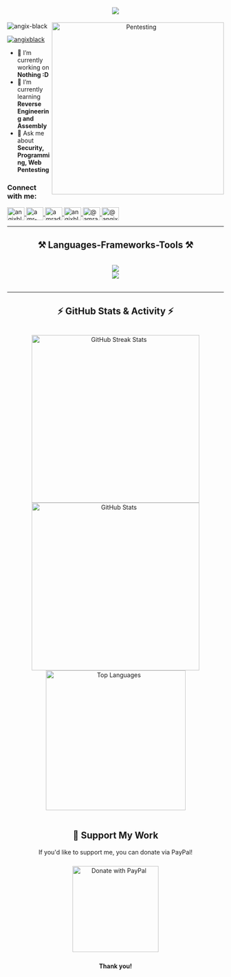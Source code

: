 <h1 align="center">
<img src="https://readme-typing-svg.herokuapp.com/?font=Righteous&size=35&center=true&vCenter=true&width=600&height=70&duration=4000&color=00FF00&lines=👋+Welcome+I'm+Angix+Black;💻+Cyber+Security+Engineer;🛠️+Software+Developer;🌍+From+Egypt" />

</h1>

<div align="center">
  <img align="right" alt="Pentesting" width="400" src="https://media1.giphy.com/media/v1.Y2lkPTc5MGI3NjExb2R5bWNkM2p3c2RpeHl6Z2hxeWJpN3hhcG16emJkamYxZnI2bmIybCZlcD12MV9pbnRlcm5hbF9naWZfYnlfaWQmY3Q9Zw/KmHueA88mFABT9GkkR/giphy.webp" >
</div>

<p align="left">
  <img src="https://komarev.com/ghpvc/?username=angix-black&label=Profile%20views&color=0e75b6&style=flat" alt="angix-black" />
</p>



<p align="left">
  <a href="https://twitter.com/angixblack" target="blank">
    <img src="https://img.shields.io/twitter/follow/angixblack?logo=twitter&style=for-the-badge" alt="angixblack" />
  </a>
</p>

- 🔭 I’m currently working on **Nothing :D**
- 🌱 I’m currently learning **Reverse Engineering and Assembly**
- 💬 Ask me about **Security, Programming, Web Pentesting**
<h3 align="left">Connect with me:</h3>
<p align="left">
  <a href="https://twitter.com/angixblack" target="blank">
    <img align="center" src="https://raw.githubusercontent.com/rahuldkjain/github-profile-readme-generator/master/src/images/icons/Social/twitter.svg" alt="angixblack" height="30" width="40" />
  </a>
  <a href="https://www.linkedin.com/in/angixblack" target="blank">
    <img align="center" src="https://raw.githubusercontent.com/rahuldkjain/github-profile-readme-generator/master/src/images/icons/Social/linked-in-alt.svg" alt="amr-offsec" height="30" width="40" />
  </a>
  <a href="https://fb.com/angixblack" target="blank">
    <img align="center" src="https://raw.githubusercontent.com/rahuldkjain/github-profile-readme-generator/master/src/images/icons/Social/facebook.svg" alt="amradrian1" height="30" width="40" />
  </a>
  <a href="https://instagram.com/angixblack" target="blank">
    <img align="center" src="https://raw.githubusercontent.com/rahuldkjain/github-profile-readme-generator/master/src/images/icons/Social/instagram.svg" alt="angixblack" height="30" width="40" />
  </a>
  <a href="https://angixblack.medium.com" target="blank">
    <img align="center" src="https://raw.githubusercontent.com/rahuldkjain/github-profile-readme-generator/master/src/images/icons/Social/medium.svg" alt="@amradrian" height="30" width="40" />
  </a>
  <a href="https://www.youtube.com/@angixblack" target="blank">
    <img align="center" src="https://raw.githubusercontent.com/rahuldkjain/github-profile-readme-generator/master/src/images/icons/Social/youtube.svg" alt="@angixblack" height="30" width="40" />
  </a>
</p>

<hr/>

<h2 align="center">⚒️ Languages-Frameworks-Tools ⚒️</h2>
<br/>
<div align="center">
    <img src="https://skillicons.dev/icons?i=python,java,c,cpp,cs,github,vscode,html,css,js" /><br>
<img src="https://skillicons.dev/icons?i=bash,nodejs,mysql,aws,dotnet,go,mongodb,bootstrap,linux,php,laravel" />
</div>

<br/>
<hr/>


<h2 align="center">⚡ GitHub Stats & Activity ⚡</h2>
<br>
<div align="center">
  <!-- Streak Stats -->
  <img width=390 src="https://github-readme-streak-stats-salesp07.vercel.app/?user=AngixBlack&count_private=true&theme=react&border_radius=10&date_format=M%20j%5B%2C%20Y%5D" alt="GitHub Streak Stats"/>
  <!-- GitHub Stats -->
  <img width=390 src="https://github-readme-stats-salesp07.vercel.app/api?username=AngixBlack&count_private=true&show_icons=true&theme=react&rank_icon=github&border_radius=10" alt="GitHub Stats" />
  <br/>
  <!-- Top Languages -->
  <img width=325 align="center" src="https://github-readme-stats-salesp07.vercel.app/api/top-langs/?username=AngixBlack&hide=HTML&langs_count=8&layout=compact&theme=react&border_radius=10&size_weight=0.5&count_weight=0.5&exclude_repo=github-readme-stats" alt="Top Languages" />
  <br/><br/>




<h2 align="center">💖 Support My Work</h2>
<p align="center">If you'd like to support me, you can donate via PayPal!</p>

<div align="center">
  <a href="https://paypal.me/AngixBlack" target="_blank" style="text-decoration: none;">
    <img src="https://www.paypalobjects.com/webstatic/en_US/i/buttons/checkout-logo-large.png" alt="Donate with PayPal" style="width: 200px; height: auto; border: none; margin: 10px;"/>
  </a>
</div>

<p align="center"><strong>Thank you!</strong></p>







